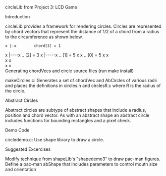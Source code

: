 circleLib from Project 3: LCD Game

Introduction

circleLib provides a framework for rendering circles. Circles are represented by chord vectors that represent the distance of 1/2 of a chord from a radius to the circumference as shown below.

    x |-x        chord[3] = 1
 x    |----x       .. [2] = 3
x     |-----x      .. [1] = 5
x           x      .. [0] = 5
x           x   
 x         x    
    x   x       
Generating chordVecs and circle source files (run make install)

makeCircles.c: Generates a set of chordVec and AbCircles of various radii and places the definitions in circles.h and circlesR.c where R is the radius of the circle.

Abstract Circles

Abstract circles are subtype of abstract shapes that include a radius, position and chord vector. As with an abstract shape an abstract circle includes functions for bounding rectangles and a pixel check.

Demo Code

circledemo.c: Use shape library to draw a circle.

Suggested Excercises

Modify technique from shapeLib's "shapedemo3" to draw pac-man figures.
Define a pac-man abShape that includes parameters to control mouth size and orientation